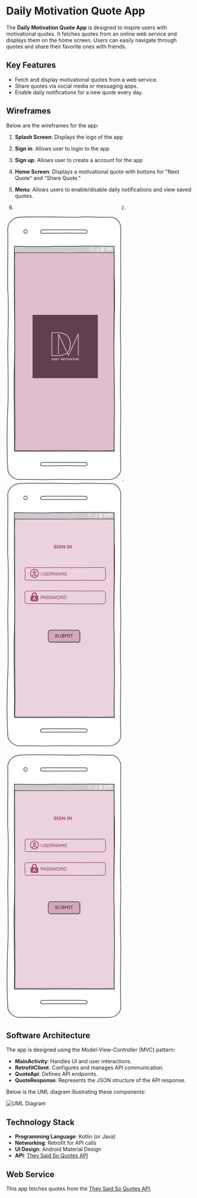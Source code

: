 # Daily Motivation Quote App

The **Daily Motivation Quote App** is designed to inspire users with motivational quotes. It fetches quotes from an online web service and displays them on the home screen. Users can easily navigate through quotes and share their favorite ones with friends.

## Key Features
- Fetch and display motivational quotes from a web service.
- Share quotes via social media or messaging apps.
- Enable daily notifications for a new quote every day.

## Wireframes
Below are the wireframes for the app:

1. **Splash Screen**: Displays the logo of the app
2. **Sign in**: Allows user to login to the app
3. **Sign up**: Allows user to create a account for the app
4. **Home Screen**: Displays a motivational quote with buttons for "Next Quote" and "Share Quote."
5. **Menu**: Allows users to enable/disable daily notifications and view saved quotes.

1.                                             2. 
![Splash Screen](https://github.com/Priyanka0931/Dailymotiveapp/blob/main/splash%20screen.png?raw=true). ![Sign in](https://github.com/Priyanka0931/Dailymotiveapp/blob/main/sign%20in.png?raw=true)

![Sign up](https://github.com/Priyanka0931/Dailymotiveapp/blob/main/sign%20in.png?raw=true)


## Software Architecture
The app is designed using the Model-View-Controller (MVC) pattern:

- **MainActivity**: Handles UI and user interactions.
- **RetrofitClient**: Configures and manages API communication.
- **QuoteApi**: Defines API endpoints.
- **QuoteResponse**: Represents the JSON structure of the API response.

Below is the UML diagram illustrating these components:

![UML Diagram](path/to/uml_diagram.png)

## Technology Stack
- **Programming Language**: Kotlin (or Java)
- **Networking**: Retrofit for API calls
- **UI Design**: Android Material Design
- **API**: [They Said So Quotes API](https://theysaidso.com/)

## Web Service
This app fetches quotes from the [They Said So Quotes API](https://theysaidso.com/).
